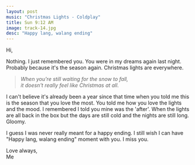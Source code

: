 ```yaml
---
layout: post
music: "Christmas Lights - Coldplay"
title: Sun 9:12 AM
image: track-14.jpg
desc: "Happy lang, walang ending"
---
```


Hi,

Nothing. I just remembered you. You were in my dreams again last night. Probably because it's the season again. Christmas lights are everywhere.

> *When you're still waiting for the snow to fall,*    
> *it doesn't really feel like Christmas at all.*

I can't believe it's already been a year since that time when you told me this is the season that you love the most. You told me how you love the lights and the mood. I remembered I told you mine was the 'after'. When the lights are all back in the box but the days are still cold and the nights are still long. Gloomy.

I guess I was never really meant for a happy ending. I still wish I can have "Happy lang, walang ending" moment with you. I miss you.

Love always,    
Me
